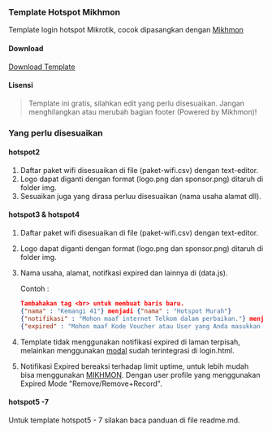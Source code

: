 ### Template Hotspot Mikhmon
Template login hotspot Mikrotik, cocok dipasangkan dengan [Mikhmon](https://laksa19.github.io)

#### Download
[Download Template](https://github.com/laksa19/template-hotspot-mikhmon/archive/master.zip)

#### Lisensi
>Template ini gratis, silahkan edit yang perlu disesuaikan. Jangan menghilangkan atau merubah bagian footer (Powered by Mikhmon)!
### Yang perlu disesuaikan
#### hotspot2
1. Daftar paket wifi disesuaikan di file (paket-wifi.csv) dengan text-editor.
2. Logo dapat diganti dengan format (logo.png dan sponsor.png) ditaruh di folder img.
3. Sesuaikan juga yang dirasa perluu disesuaikan (nama usaha alamat dll).
#### hotspot3 & hotspot4
1. Daftar paket wifi disesuaikan di file (paket-wifi.csv) dengan text-editor.
2. Logo dapat diganti dengan format (logo.png dan sponsor.png) ditaruh di folder img.
3. Nama usaha, alamat, notifkasi expired dan lainnya di (data.js).

      Contoh : 
      ```json
      Tambahakan tag <br> untuk membuat baris baru.
      {"nama" : "Kemangi 41"} menjadi {"nama" : "Hotspot Murah"}
      {"notifikasi" : "Mohon maaf internet Telkom dalam perbaikan."} menjadi {"notifikasi" : ""}
      {"expired" : "Mohon maaf Kode Voucher atau User yang Anda masukkan sudah expired. <br><br> Silahkan gunakan Kode Voucher yang masih berlaku,<br> atau lakukan pembayaran untuk mengaktifkan user kembali. <br> Terima Kasih."}
      ```
4. Template tidak menggunakan notifikasi expired di laman terpisah, melainkan menggunakan [modal](https://www.w3schools.com/howto/tryit.asp?filename=tryhow_css_modal) sudah terintegrasi di login.html.

5. Notifikasi Expired bereaksi terhadap limit uptime, untuk lebih mudah bisa menggunakan [MIKHMON](https://laksa19.github.io). Dengan user profile yang menggunakan Expired Mode "Remove/Remove+Record".

#### hotspot5 -7
Untuk template hotspot5 - 7 silakan baca panduan di file readme.md.
